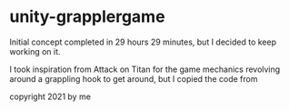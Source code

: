 # unity-grapplergame
Initial concept completed in 29 hours 29 minutes, but I decided to keep working on it.

I took inspiration from Attack on Titan for the game mechanics revolving around a grappling hook to get around, but I copied the code from 

copyright 2021 by me
